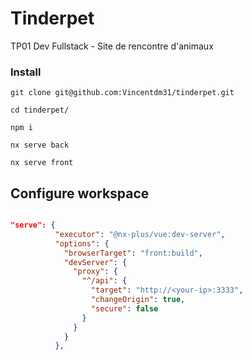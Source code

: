 # Tinderpet

TP01 Dev Fullstack - Site de rencontre d'animaux

### Install

```shell
git clone git@github.com:Vincentdm31/tinderpet.git
```

```shell
cd tinderpet/
```

```shell
npm i
```

```shell
nx serve back
```

```shell
nx serve front
```

## Configure workspace

```json

"serve": {
          "executor": "@nx-plus/vue:dev-server",
          "options": {
            "browserTarget": "front:build",
            "devServer": {
              "proxy": {
                "^/api": {
                  "target": "http://<your-ip>:3333",
                  "changeOrigin": true,
                  "secure": false
                }
              }
            }
          },

```
